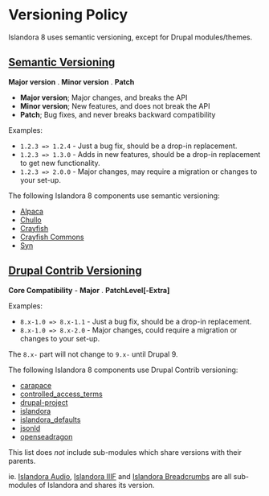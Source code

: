 # Versioning Policy

Islandora 8 uses semantic versioning, except for Drupal modules/themes.

## [Semantic Versioning](http://semver.org/)

**Major version** . **Minor version** . **Patch**

- **Major version**; Major changes, and breaks the API
- **Minor version**; New features, and does not break the API
- **Patch**; Bug fixes, and never breaks backward compatibility

Examples:

* `1.2.3 => 1.2.4` - Just a bug fix, should be a drop-in replacement.
* `1.2.3 => 1.3.0` - Adds in new features, should be a drop-in replacement to get new functionality.
* `1.2.3 => 2.0.0` - Major changes, may require a migration or changes to your set-up.

The following Islandora 8 components use semantic versioning:

* [Alpaca](https://github.com/Islandora/Alpaca)
* [Chullo](https://github.com/Islandora/Chullo)
* [Crayfish](https://github.com/Islandora/Crayfish)
* [Crayfish Commons](https://github.com/Islandora/Crayfish-Commons)
* [Syn](https://github.com/Islandora/Syn)

## [Drupal Contrib Versioning](https://www.drupal.org/docs/8/choosing-a-drupal-version/what-do-version-numbers-mean-on-contributed-modules-and-themes)

**Core Compatibility** - **Major** . **PatchLevel[-Extra]**

Examples: 

* `8.x-1.0 => 8.x-1.1` - Just a bug fix, should be a drop-in replacement.
* `8.x-1.0 => 8.x-2.0` - Major changes, could require a migration or changes to your set-up.

The `8.x-` part will not change to `9.x-` until Drupal 9.

The following Islandora 8 components use Drupal Contrib versioning:

* [carapace](https://github.com/Islandora/carapace)
* [controlled\_access\_terms](https://github.com/Islandora/controlled_access_terms)
* [drupal-project](https://github.com/Islandora/drupal-project)
* [islandora](https://github.com/Islandora/islandora/tree/8.x-1.x)
* [islandora_defaults](https://github.com/Islandora/islandora_defaults)
* [jsonld](https://github.com/Islandora/jsonld)
* [openseadragon](https://github.com/Islandora/openseadragon)

This list does *not* include sub-modules which share versions with their parents.

ie. 
[Islandora Audio](https://github.com/Islandora/islandora/tree/8.x-1.x/modules/islandora_audio), [Islandora IIIF](https://github.com/Islandora/islandora/tree/8.x-1.x/modules/islandora_iiif) and [Islandora Breadcrumbs](https://github.com/Islandora/islandora/tree/8.x-1.x/modules/islandora_breadcrumbs) are all sub-modules of Islandora and shares its version.
